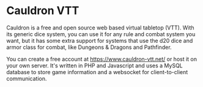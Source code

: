 Cauldron VTT
============

Cauldron is a free and open source web based virtual tabletop (VTT). With its
generic dice system, you can use it for any rule and combat system you want,
but it has some extra support for systems that use the d20 dice and armor class
for combat, like Dungeons & Dragons and Pathfinder.

You can create a free account at https://www.cauldron-vtt.net/ or host it on
your own server. It's written in PHP and Javascript and uses a MySQL database
to store game information and a websocket for client-to-client communication.
